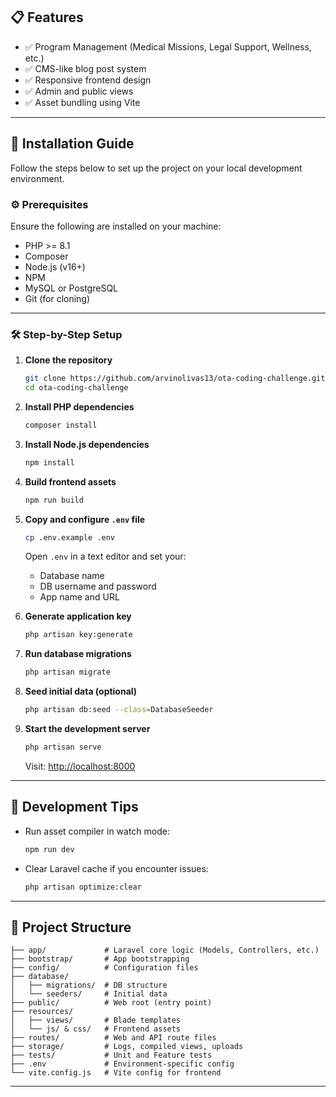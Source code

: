 
## 📋 Features

- ✅ Program Management (Medical Missions, Legal Support, Wellness, etc.)
- ✅ CMS-like blog post system
- ✅ Responsive frontend design
- ✅ Admin and public views
- ✅ Asset bundling using Vite

---

## 🚀 Installation Guide

Follow the steps below to set up the project on your local development environment.

### ⚙️ Prerequisites

Ensure the following are installed on your machine:

- PHP >= 8.1
- Composer
- Node.js (v16+)
- NPM
- MySQL or PostgreSQL
- Git (for cloning)

---

### 🛠 Step-by-Step Setup

1. **Clone the repository**

   ```bash
   git clone https://github.com/arvinolivas13/ota-coding-challenge.git
   cd ota-coding-challenge
   ```

2. **Install PHP dependencies**

   ```bash
   composer install
   ```

3. **Install Node.js dependencies**

   ```bash
   npm install
   ```

4. **Build frontend assets**

   ```bash
   npm run build
   ```

5. **Copy and configure `.env` file**

   ```bash
   cp .env.example .env
   ```

   Open `.env` in a text editor and set your:

   - Database name
   - DB username and password
   - App name and URL

6. **Generate application key**

   ```bash
   php artisan key:generate
   ```

7. **Run database migrations**

   ```bash
   php artisan migrate
   ```

8. **Seed initial data (optional)**

   ```bash
   php artisan db:seed --class=DatabaseSeeder
   ```

9. **Start the development server**

   ```bash
   php artisan serve
   ```

   Visit: [http://localhost:8000](http://localhost:8000)

---

## 🧪 Development Tips

- Run asset compiler in watch mode:

  ```bash
  npm run dev
  ```

- Clear Laravel cache if you encounter issues:

  ```bash
  php artisan optimize:clear
  ```

---

## 🧭 Project Structure

```
├── app/             # Laravel core logic (Models, Controllers, etc.)
├── bootstrap/       # App bootstrapping
├── config/          # Configuration files
├── database/
│   ├── migrations/  # DB structure
│   └── seeders/     # Initial data
├── public/          # Web root (entry point)
├── resources/
│   ├── views/       # Blade templates
│   └── js/ & css/   # Frontend assets
├── routes/          # Web and API route files
├── storage/         # Logs, compiled views, uploads
├── tests/           # Unit and Feature tests
├── .env             # Environment-specific config
└── vite.config.js   # Vite config for frontend
```

---
